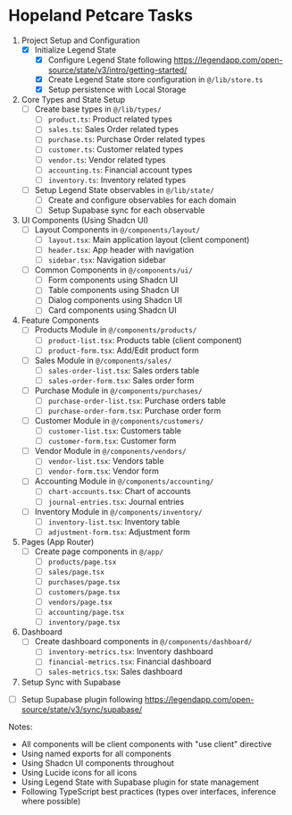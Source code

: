 # Hopeland Petcare Tasks

1. Project Setup and Configuration
   - [x] Initialize Legend State
     - [x] Configure Legend State following https://legendapp.com/open-source/state/v3/intro/getting-started/
     - [x] Create Legend State store configuration in `@/lib/store.ts`
     - [x] Setup persistence with Local Storage

2. Core Types and State Setup
   - [ ] Create base types in `@/lib/types/`
     - [ ] `product.ts`: Product related types
     - [ ] `sales.ts`: Sales Order related types
     - [ ] `purchase.ts`: Purchase Order related types
     - [ ] `customer.ts`: Customer related types
     - [ ] `vendor.ts`: Vendor related types
     - [ ] `accounting.ts`: Financial account types
     - [ ] `inventory.ts`: Inventory related types
   - [ ] Setup Legend State observables in `@/lib/state/`
     - [ ] Create and configure observables for each domain
     - [ ] Setup Supabase sync for each observable

3. UI Components (Using Shadcn UI)
   - [ ] Layout Components in `@/components/layout/`
     - [ ] `layout.tsx`: Main application layout (client component)
     - [ ] `header.tsx`: App header with navigation
     - [ ] `sidebar.tsx`: Navigation sidebar
   - [ ] Common Components in `@/components/ui/`
     - [ ] Form components using Shadcn UI
     - [ ] Table components using Shadcn UI
     - [ ] Dialog components using Shadcn UI
     - [ ] Card components using Shadcn UI

4. Feature Components
   - [ ] Products Module in `@/components/products/`
     - [ ] `product-list.tsx`: Products table (client component)
     - [ ] `product-form.tsx`: Add/Edit product form
   - [ ] Sales Module in `@/components/sales/`
     - [ ] `sales-order-list.tsx`: Sales orders table
     - [ ] `sales-order-form.tsx`: Sales order form
   - [ ] Purchase Module in `@/components/purchases/`
     - [ ] `purchase-order-list.tsx`: Purchase orders table
     - [ ] `purchase-order-form.tsx`: Purchase order form
   - [ ] Customer Module in `@/components/customers/`
     - [ ] `customer-list.tsx`: Customers table
     - [ ] `customer-form.tsx`: Customer form
   - [ ] Vendor Module in `@/components/vendors/`
     - [ ] `vendor-list.tsx`: Vendors table
     - [ ] `vendor-form.tsx`: Vendor form
   - [ ] Accounting Module in `@/components/accounting/`
     - [ ] `chart-accounts.tsx`: Chart of accounts
     - [ ] `journal-entries.tsx`: Journal entries
   - [ ] Inventory Module in `@/components/inventory/`
     - [ ] `inventory-list.tsx`: Inventory table
     - [ ] `adjustment-form.tsx`: Adjustment form

5. Pages (App Router)
   - [ ] Create page components in `@/app/`
     - [ ] `products/page.tsx`
     - [ ] `sales/page.tsx`
     - [ ] `purchases/page.tsx`
     - [ ] `customers/page.tsx`
     - [ ] `vendors/page.tsx`
     - [ ] `accounting/page.tsx`
     - [ ] `inventory/page.tsx`

6. Dashboard
   - [ ] Create dashboard components in `@/components/dashboard/`
     - [ ] `inventory-metrics.tsx`: Inventory dashboard
     - [ ] `financial-metrics.tsx`: Financial dashboard
     - [ ] `sales-metrics.tsx`: Sales dashboard

7. Setup Sync with Supabase
  - [ ] Setup Supabase plugin following https://legendapp.com/open-source/state/v3/sync/supabase/

Notes:
- All components will be client components with "use client" directive
- Using named exports for all components
- Using Shadcn UI components throughout
- Using Lucide icons for all icons
- Using Legend State with Supabase plugin for state management
- Following TypeScript best practices (types over interfaces, inference where possible)
